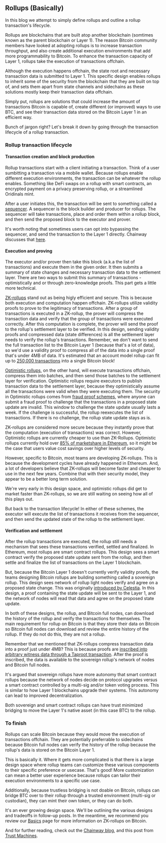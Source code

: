 ## Rollups (Basically)

In this blog we attempt to simply define rollups and outline a rollup transaction's lifecycle.

Rollups are blockchains that are built atop another blockchain (somtimes known as the parent blockchain or Layer 1). The reason Bitcoin community members have looked at adopting rollups is to increase transaction throughput, and also create additional execution environments that add more programmability to Bitcoin. To enhance the transaction capacity of Layer 1, rollups take the execution of transactions offchain.

Although the execution happens offchain, the state root and necessary transaction data is submitted to Layer 1. This specific design enables rollups to inherit some of the security from the blockchain that they are built on top of, and sets them apart from state channels and sidechains as these solutions mostly keep their transaction data offchain.

Simply put, rollups are solutions that could increase the amount of transactions Bitcoin is capable of, create different (or improved) ways to use BTC, and see their transaction data stored on the Bitcoin Layer 1 in an efficient way.

Bunch of jargon right? Let's break it down by going through the transaction lifecycle of a rollup transaction.

### Rollup transaction lifecycle

#### Transaction creation and block production

Rollup transactions start with a client initiating a transaction. Think of a user sumbitting a transaction via a mobile wallet. Because rollups enable different execution environments, the transaction can be whatever the rollup enables. Something like DeFi swaps on a rollup with smart contracts, an encrypted payment on a privacy preserving rollup, or a streamlined Oridinals mint. 

After a user initiates this, the transaction will be sent to something called a [sequencer](https://hackmd.io/@EspressoSystems/EspressoSequencer#A-Rollups-Overview). A sequencer is the block builder and producer for rollups. The sequencer will take transactions, place and order them within a rollup block, and then send the proposed block to the executor and prover.

It's worth noting that sometimes users can opt into bypassing the sequencer, and send the transaction to the Layer 1 directly. Chainway discusses that [here](https://medium.com/@chainway_xyz/a-sovereign-zk-rollup-on-bitcoin-full-bitcoin-security-without-a-soft-fork-ca0389a0b658).

#### Execution and proving

The executor and/or prover then take this block (a.k.a the list of transactions) and execute them in the given order. It then submits a summary of state changes and necessary transaction data to the settlement layer. There are two ways to submit this summary of transactions - optimistically and or through zero-knowledge proofs. This part gets a little more technical.

[ZK-rollups](https://ethereum.org/en/developers/docs/scaling/zk-rollups/) stand out as being higly efficient and secure. This is because both execution and computation happen offchain. ZK-rollups utilize validity proofs to prove to the legitimacy of transactions. After a group of transactions is executed in a ZK-rollup, the prover will compress the transaction data and verify that the group of transactions were executed correctly. After this computation is complete, the prover will send the proof to the rollup's settlement layer to be verified. In this design, sending validity proofs and compressed data (state differences) is all the settlement layer needs to verify the rollup's transactions. Remember, we don't want to send the full transaction list to the Bitcoin Layer 1 (because that's a lot of data), so we'd use a validity proof to compress all of the data into a single proof that's under 4MB of data. It's estimated that an account model rollup can fit up to [250,000 transactions](https://bitcoinrollups.org/#section-4-scaling-improvements) into a single Bitcoin block!

[Optimistic rollups](https://ethereum.org/en/developers/docs/scaling/optimistic-rollups/), on the other hand, will execute transactions offchain, compress them into batches, and then send those batches to the settlement layer for verification. Optimistic rollups require executors to publish transaction data to the settlement layer, because they optimistically assume all the transactions were valid when they were executing them. The security in Optimistic rollups comes from [fraud proof schemes](https://ethereum.org/en/glossary/#fraud-proof), where anyone can submit a fraud proof to challenge that the transactions in a proposed state update are invalid. This window to challenge the state update usually lasts a week. If the challenge is successful, the rollup reexecutes the list of transactions. If there is no challenge, the rollup state update stays as is.

ZK-rollups are considered more secure because they instantly prove that the computation (execution of transactions) was correct. However, Optimistic rollups are currently cheaper to use than ZK-Rollups. Optimistic rollups currently hold over [85% of marketshare in Ethereum](https://l2beat.com/scaling/summary), so it might be the case that users value cost savings over higher levels of security.

However, specific to Bitcoin, most teams are developing ZK-rollups. This is because the development cycles have already happened in Ethereum. And, a lot of developers believe that ZK-rollups will become faster and cheaper to use in the next few years. Combine that with their security model, they appear to be a better long term solution.

We're very early in this design space, and optimistic rollups did get to market faster than ZK-rollups, so we are still waiting on seeing how all of this plays out.

But back to the transaction lifecycle! In either of these schemes, the executor will execute the list of transactions it receives from the sequencer, and then send the updated state of the rollup to the settlement layer.

#### Verification and settlement

After the rollup transactions are executed, the rollup still needs a mechanism that sees these transactions verified, settled and finalized. In Ethereum, most rollups are smart contract rollups. This design sees a smart contract verify the proposed state update sent from the rollup, and then settle and finalize the list of transactions on the Layer 1 blockchain.

But, because the Bitcoin Layer 1 doesn't currently verify validity proofs, the teams designing Bitcoin rollups are building something called a sovereign rollup. This design sees network of rollup light nodes verify and agree on a proposed state change. This was originally [introduced by Celestia](https://celestia.org/learn/sovereign-rollups/an-introduction/). In this design, a proof containing the state update will be sent to the Layer 1, and the network of nodes will read that data and agree on the proposed state update.

In both of these designs, the rollup, and Bitcoin full nodes, can download the history of the rollup and verify the transactions for themselves. The main requirement for rollup on Bitcoin is that they store their data on Bitcoin so Bitcoin full nodes can download and review the entire history of the rollup. If they do not do this, they are not a rollup.

Remember that we mentioned that ZK-rollups compress transaction data into a proof just under 4MB? This is because proofs are [inscribed into arbitrary witness data through a Taproot transaction](https://trustmachines.co/glossary/inscriptions/). After the proof is inscribed, the data is available to the sovereign rollup's network of nodes and Bitcoin full nodes.

It's argued that sovereign rollups have more autonomy that smart contract rollups because the network of nodes decide on protocol upgrades versus a smart contract controlled by a multi-sig and/or token voting process. This is similar to how Layer 1 blockchains upgrade their systems. This autonomy can lead to improved decentralization.

Both sovereign and smart contract rollups can have trust minimized bridging to move the Layer 1's native asset (in this case BTC) to the rollup.

### To finish

Rollups can scale Bitcoin because they would move the execution of transactions offchain. They are potentially preferrable to sidechains because Bitcoin full nodes can verify the history of the rollup because the rollup's data is stored on the Bitcoin Layer 1. 

This is basically it. Where it gets more complicated is that there is a large design space where rollup teams can customize these various components to their specific preference or usecase. That's good! More customization can mean a better user experience because rollups can tailor their execution environments to a specific use case.

Additionally, because trustless bridging is not doable on Bitcoin, rollups can bridge BTC over to their rollup through a trusted environment (multi-sig or custodian), they can mint their own token, or they can do both.

It's an ever growing design space. We'll be outlining the various designs and tradeoffs in follow-up posts. In the meantime, we recommend you review our [Basics](https://www.bitcoinrollups.io/the-basics) page for more information on ZK-rollups on Bitcoin.

And for further reading, check out the [Chainway blog](https://medium.com/@chainway_xyz), and this post from [Trust Machines](https://trustmachines.co/learn/what-are-rollups-and-how-can-they-work-on-bitcoin/).
